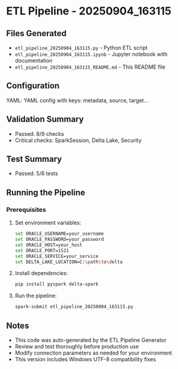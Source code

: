 # ETL Pipeline - 20250904_163115

## Files Generated
- `etl_pipeline_20250904_163115.py` - Python ETL script
- `etl_pipeline_20250904_163115.ipynb` - Jupyter notebook with documentation
- `etl_pipeline_20250904_163115_README.md` - This README file

## Configuration
YAML: YAML config with keys: metadata, source, target...

## Validation Summary
- Passed: 8/9 checks
- Critical checks: SparkSession, Delta Lake, Security

## Test Summary
- Passed: 5/6 tests

## Running the Pipeline

### Prerequisites
1. Set environment variables:
   ```bash
   set ORACLE_USERNAME=your_username
   set ORACLE_PASSWORD=your_password
   set ORACLE_HOST=your_host
   set ORACLE_PORT=1521
   set ORACLE_SERVICE=your_service
   set DELTA_LAKE_LOCATION=C:\path\to\delta
   ```

2. Install dependencies:
   ```bash
   pip install pyspark delta-spark
   ```

3. Run the pipeline:
   ```bash
   spark-submit etl_pipeline_20250904_163115.py
   ```

## Notes
- This code was auto-generated by the ETL Pipeline Generator
- Review and test thoroughly before production use
- Modify connection parameters as needed for your environment
- This version includes Windows UTF-8 compatibility fixes

